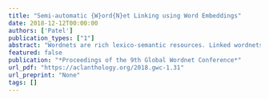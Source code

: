 ```yaml
---
title: "Semi-automatic {W}ord{N}et Linking using Word Embeddings"
date: 2018-12-12T00:00:00
authors: ['Patel']
publication_types: ["1"]
abstract: "Wordnets are rich lexico-semantic resources. Linked wordnets are extensions of wordnets, which link similar concepts in wordnets of different languages. Such resources are extremely useful in many Natural Language Processing (NLP) applications, primarily those based on knowledge-based approaches. In such approaches, these resources are considered as gold standard/oracle. Thus, it is crucial that these resources hold correct information. Thereby, they are created by human experts. However, manual maintenance of such resources is a tedious and costly affair. Thus techniques that can aid the experts are desirable. In this paper, we propose an approach to link wordnets. Given a synset of the source language, the approach returns a ranked list of potential candidate synsets in the target language from which the human expert can choose the correct one(s). Our technique is able to retrieve a winner synset in the top 10 ranked list for 60{\%} of all synsets and 70{\%} of noun synsets."
featured: false
publication: "*Proceedings of the 9th Global Wordnet Conference*"
url_pdf: "https://aclanthology.org/2018.gwc-1.31"
url_preprint: "None"
tags: []
---
```

